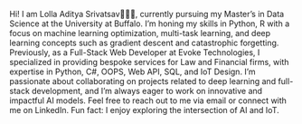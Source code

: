 Hi! I am Lolla Aditya Srivatsav👋🏻😀, currently pursuing my Master’s in Data Science at the University at Buffalo. I’m honing my skills in Python, R with a focus on machine learning optimization, multi-task learning, and deep learning concepts such as gradient descent and catastrophic forgetting. 
Previously, as a Full-Stack Web Developer at Evoke Technologies, I specialized in providing bespoke services for Law and Financial firms, with expertise in Python, C#, OOPS, Web API, SQL, and IoT Design. 
I’m passionate about collaborating on projects related to deep learning and full-stack development, and I’m always eager to work on innovative and impactful AI models. 
Feel free to reach out to me via email or connect with me on LinkedIn. Fun fact: I enjoy exploring the intersection of AI and IoT.
